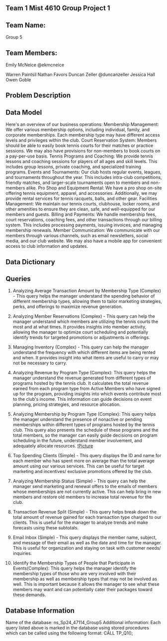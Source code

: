 ## Team 1 Mist 4610 Group Project 1
## Team Name:
Group 5

## Team Members:

Emily McNeice    @ekmcneice

Warren Paintsil
Nathan Favors
Duncan Zeller   @duncanzeller
Jessica Hall
Owen Goble

## Problem Description




## Data Model

Here's an overview of our business operations:
Membership Management: We offer various membership options, including individual, family, and corporate memberships. Each membership type may have different access levels and privileges within the club.
Court Reservation System: Members should be able to easily book tennis courts for their matches or practice sessions. We may also have provisions for non-members to book courts on a pay-per-use basis.
Tennis Programs and Coaching: We provide tennis lessons and coaching sessions for players of all ages and skill levels. This includes group lessons, private coaching, and specialized training programs.
Events and Tournaments: Our club hosts regular events, leagues, and tournaments throughout the year. This includes intra-club competitions, friendly matches, and larger-scale tournaments open to members and non-members alike.
Pro Shop and Equipment Rental: We have a pro shop on-site offering tennis equipment, apparel, and accessories. Additionally, we may provide rental services for tennis racquets, balls, and other gear.
Facilities Management: We maintain our tennis courts, clubhouse, locker rooms, and other amenities to ensure they are clean, safe, and well-equipped for our members and guests.
Billing and Payments: We handle membership fees, court reservations, coaching fees, and other transactions through our billing system. This includes processing payments, issuing invoices, and managing membership renewals.
Member Communication: We communicate with our members through various channels, such as email newsletters, social media, and our club website. We may also have a mobile app for convenient access to club information and updates.





## Data Dictionary



## Queries

1. Analyzing Average Transaction Amount by Membership Type (Complex) - This query helps the manager understand the spending behavior of different membership types, allowing them to tailor marketing strategies, perks, and offerings to maximize revenue generation.
2.  Analyzing Member Reservations (Complex) - This query can help the manager understand which members are utilizing the tennis courts the most and at what times. It provides insights into member activity, allowing the manager to optimize court scheduling and potentially identify trends for targeted promotions or adjustments in offerings. 
3.  Managing Inventory (Complex) - This query can help the manager understand the frequency with which different items are being rented and when. It provides insight into what items are useful to carry or may not be necessary to carry. 
4.  Analyzing Revenue by Program Type (Complex): This query helps the manager understand the revenue generated from different types of programs hosted by the tennis club. It calculates the total revenue earned from each program type from Active Members who have signed up for the program, providing insights into which events contribute most to the club's income. This information can guide decisions on event planning, pricing strategies, and resource allocation.

5.  Analyzing Membership by Program Type (Complex): This query helps the manager understand the presence of nonactive or pending memberships within different types of programs hosted by the tennis club. This query also presents the schedule of these programs and the total members, so the manager can easily guide decisions on program scheduling in the future, understand member involvement, and adequately allocate resources. 
[!Picture](https://private-user-images.githubusercontent.com/163002443/317116786-082d3241-c53d-4630-ae02-9cad2717ec88.PNG?jwt=eyJhbGciOiJIUzI1NiIsInR5cCI6IkpXVCJ9.eyJpc3MiOiJnaXRodWIuY29tIiwiYXVkIjoicmF3LmdpdGh1YnVzZXJjb250ZW50LmNvbSIsImtleSI6ImtleTUiLCJleHAiOjE3MTE1NDc4NzYsIm5iZiI6MTcxMTU0NzU3NiwicGF0aCI6Ii8xNjMwMDI0NDMvMzE3MTE2Nzg2LTA4MmQzMjQxLWM1M2QtNDYzMC1hZTAyLTljYWQyNzE3ZWM4OC5QTkc_WC1BbXotQWxnb3JpdGhtPUFXUzQtSE1BQy1TSEEyNTYmWC1BbXotQ3JlZGVudGlhbD1BS0lBVkNPRFlMU0E1M1BRSzRaQSUyRjIwMjQwMzI3JTJGdXMtZWFzdC0xJTJGczMlMkZhd3M0X3JlcXVlc3QmWC1BbXotRGF0ZT0yMDI0MDMyN1QxMzUyNTZaJlgtQW16LUV4cGlyZXM9MzAwJlgtQW16LVNpZ25hdHVyZT0wYzJjMjJhZTMxOTFkMTNjZDYyYTI0MjhiOGViMDFiNjMzYTVhM2M4OTc3NjM2MDYyN2JhNmIxZjM1Njk3MDBlJlgtQW16LVNpZ25lZEhlYWRlcnM9aG9zdCZhY3Rvcl9pZD0wJmtleV9pZD0wJnJlcG9faWQ9MCJ9.9ibGK09EitC7p95HdlJK7esa5RUWUmqJlyFkkNvl9CI)
6. Top Spending Clients (Simple) - This query displays the ID and name for each member who  has spent more on average than the total average amount using our various services. This can be useful for target marketing and incentives/ exclusive promotions offered by the club.
7.  Analyzing Membership Status (Simple) - This query can help the manager send marketing and renewal offers to the emails of members whose memberships are not currently active. This can help bring in new members and restore old members to increase total revenue for the club.
8.  Transaction Revenue Split (Simple) - This query helps break down the total amount of revenue gained for each transaction type charged to our clients. This is useful for the manager to analyze trends and make forecasts using these subtotals.
9.  Email Inbox (Simple) - This query displays the member name, subject, and message of their email as well as the date and time for the manager. This is useful for organization and staying on task with customer needs/ inquiries. 
10. Identify the Membership Types of People that Participate in Events(Complex): This query helps the manager identify the membership types of those who are very involved with their membership as well as membership types that may not be involved as well. This is important because it allows the manager to see what these members may want and can potentially cater their packages toward these demands. 



## Database Information

Name of the database: ns_Sp24_47114_Group5
Additional information: Each query listed above is marked in the database using stored procedures which can be called using the following format: CALL TP_Q1();
